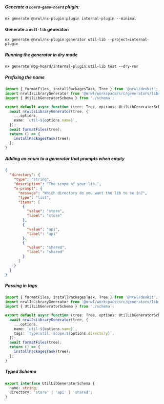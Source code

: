 ##### Generate a `board-game-hoard` plugin:

```shell script
nx generate @nrwl/nx-plugin:plugin internal-plugin --minimal
```

#### Generate a `util-lib` generator:

```shell
nx generate @nrwl/nx-plugin:generator util-lib --project=internal-plugin
```

##### Running the generator in dry mode

```shell
nx generate @bg-hoard/internal-plugin:util-lib test --dry-run
```

##### Prefixing the name

```ts
import { formatFiles, installPackagesTask, Tree } from '@nrwl/devkit';
import nrwlJsLibraryGenerator from '@nrwl/workspace/src/generators/library/library';
import { UtilLibGeneratorSchema } from './schema';

export default async function (tree: Tree, options: UtilLibGeneratorSchema) {
  await nrwlJsLibraryGenerator(tree, {
    ...options,
    name: `util-${options.name}`,
  });
  await formatFiles(tree);
  return () => {
    installPackagesTask(tree);
  };
}
```

##### Adding an enum to a generator that prompts when empty

```json
{
  "directory": {
    "type": "string",
    "description": "The scope of your lib.",
    "x-prompt": {
      "message": "Which directory do you want the lib to be in?",
      "type": "list",
      "items": [
        {
          "value": "store",
          "label": "store"
        },
        {
          "value": "api",
          "label": "api"
        },
        {
          "value": "shared",
          "label": "shared"
        }
      ]
    }
  }
}
```

##### Passing in tags

```ts
import { formatFiles, installPackagesTask, Tree } from '@nrwl/devkit';
import nrwlJsLibraryGenerator from '@nrwl/workspace/src/generators/library/library';
import { UtilLibGeneratorSchema } from './schema';

export default async function (tree: Tree, options: UtilLibGeneratorSchema) {
  await nrwlJsLibraryGenerator(tree, {
    ...options,
    name: `util-${options.name}`,
    tags: `type:util, scope:${options.directory}`,
  });
  await formatFiles(tree);
  return () => {
    installPackagesTask(tree);
  };
}
```

##### Typed Schema

```typescript
export interface UtilLibGeneratorSchema {
  name: string;
  directory: 'store' | 'api' | 'shared';
}
```

